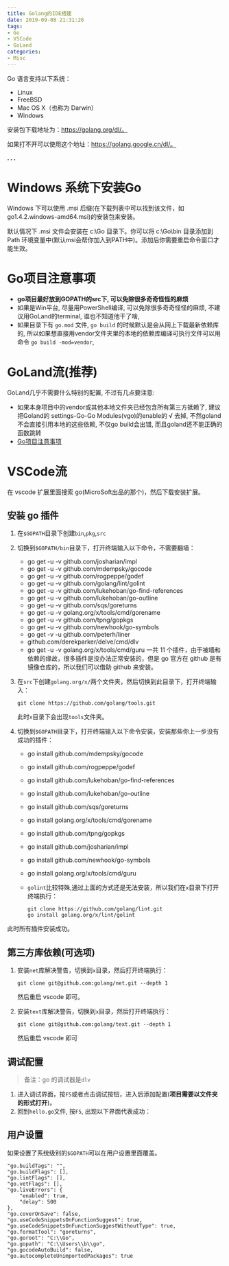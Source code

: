 ```yaml
---
title: Golang的IDE搭建
date: 2019-09-08 21:31:26
tags:
- Go
- VSCode
- GoLand
categories:
- Misc
---
```



Go 语言支持以下系统：

- Linux
- FreeBSD
- Mac OS X（也称为 Darwin）
- Windows

安装包下载地址为：https://golang.org/dl/。

如果打不开可以使用这个地址：https://golang.google.cn/dl/。

**. . .**<!-- more -->


# Windows 系统下安装Go

Windows 下可以使用 .msi 后缀(在下载列表中可以找到该文件，如go1.4.2.windows-amd64.msi)的安装包来安装。

默认情况下 .msi 文件会安装在 c:\Go 目录下。你可以将 c:\Go\bin 目录添加到 Path 环境变量中(默认msi会帮你加入到PATH中)。添加后你需要重启命令窗口才能生效。


# Go项目注意事项

- **go项目最好放到GOPATH的src下, 可以免除很多奇奇怪怪的麻烦**
- 如果是Win平台, 尽量用PowerShell编译, 可以免除很多奇奇怪怪的麻烦, 不建议用GoLand的terminal, 谁也不知道他干了啥, 
- 如果目录下有 `go.mod` 文件, `go build` 的时候默认是会从网上下载最新依赖库的, 所以如果想直接用vendor文件夹里的本地的依赖库编译可执行文件可以用命令 `go build -mod=vendor`,


# GoLand流(推荐)

GoLand几乎不需要什么特别的配置, 不过有几点要注意:

- 如果本身项目中的vendor或其他本地文件夹已经包含所有第三方抵赖了, 建议把Goland的 settings-Go-Go Modules(vgo)的enable的 √ 去掉, 不然goland不会直接引用本地的这些依赖, 不仅go build会出错, 而且goland还不能正确的函数跳转
- [Go项目注意事项](#Go项目注意事项)


# VSCode流

在 vscode 扩展里面搜索 go(MicroSoft出品的那个)，然后下载安装扩展。


## 安装 go 插件

1.  在`$GOPATH`目录下创建`bin`,`pkg`,`src`
2.  切换到`$GOPATH/bin`目录下，打开终端输入以下命令，不需要翻墙：
    *   go get -u -v github.com/josharian/impl
    *   go get -u -v github.com/mdempsky/gocode
    *   go get -u -v github.com/rogpeppe/godef
    *   go get -u -v github.com/golang/lint/golint
    *   go get -u -v github.com/lukehoban/go-find-references
    *   go get -u -v github.com/lukehoban/go-outline
    *   go get -u -v github.com/sqs/goreturns
    *   go get -u -v golang.org/x/tools/cmd/gorename
    *   go get -u -v github.com/tpng/gopkgs
    *   go get -u -v github.com/newhook/go-symbols
    *   go get -v -u github.com/peterh/liner 
    *   github.com/derekparker/delve/cmd/dlv
    *   go get -u -v golang.org/x/tools/cmd/guru
    一共 11 个插件，由于被墙和依赖的缘故，很多插件是没办法正常安装的，但是 go 官方在 github 是有镜像仓库的，所以我们可以借助 github 来安装。
    
3.  在`src`下创建`golang.org/x/`两个文件夹，然后切换到此目录下，打开终端输入：
    ```
    git clone https://github.com/golang/tools.git
    ```
    此时`x`目录下会出现`tools`文件夹。
    
4.  切换到`$GOPATH`目录下，打开终端输入以下命令安装，安装那些你上一步没有成功的插件：
    *   go install github.com/mdempsky/gocode
    *   go install github.com/rogpeppe/godef
    *   go install github.com/lukehoban/go-find-references
    *   go install github.com/lukehoban/go-outline
    *   go install github.com/sqs/goreturns
    *   go install golang.org/x/tools/cmd/gorename
    *   go install github.com/tpng/gopkgs
    *   go install github.com/josharian/impl
    *   go install github.com/newhook/go-symbols
    *   go install golang.org/x/tools/cmd/guru  
    *   `golint`比较特殊,通过上面的方式还是无法安装，所以我们在`x`目录下打开终端执行：  
        
        ```
        git clone https://github.com/golang/lint.git
        go install golang.org/x/lint/golint
        ```
        
此时所有插件安装成功。
    


## 第三方库依赖(可选项)

1.  安装`net`库解决警告，切换到`x`目录，然后打开终端执行：
    
    ```
    git clone git@github.com:golang/net.git --depth 1
    ```
	然后重启 vscode 即可。
    
2.  安装`text`库解决警告，切换到`x`目录，然后打开终端执行：
    
    ```
    git clone git@github.com:golang/text.git --depth 1
    ```
	然后重启 vscode 即可
    

## 调试配置

> 备注：go 的调试器是`dlv`

1.  进入调试界面，按`F5`或者点击调试按钮，进入后添加配置(**项目需要以文件夹的形式打开**)。
2.  回到`hello.go`文件, 按`F5`, 出现以下界面代表成功：


## 用户设置

如果设置了系统级别的`$GOPATH`可以在用户设置里面覆盖。
```
"go.buildTags": "",
"go.buildFlags": [],
"go.lintFlags": [],
"go.vetFlags": [],
"go.liveErrors": {
	"enabled": true,
	"delay": 500
},
"go.coverOnSave": false,
"go.useCodeSnippetsOnFunctionSuggest": true,
"go.useCodeSnippetsOnFunctionSuggestWithoutType": true,
"go.formatTool": "goreturns",
"go.goroot": "C:\\Go",
"go.gopath": "C:\\Users\\b\\go",
"go.gocodeAutoBuild": false,
"go.autocompleteUnimportedPackages": true
```